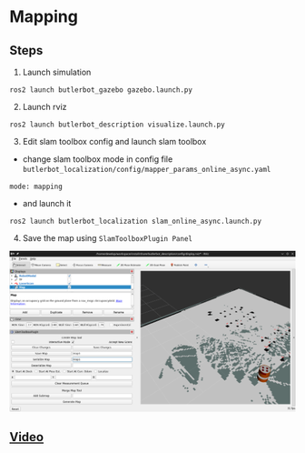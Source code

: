 # Mapping

## Steps

1) Launch simulation

```
ros2 launch butlerbot_gazebo gazebo.launch.py 
```

2) Launch rviz
```
ros2 launch butlerbot_description visualize.launch.py 
```

3) Edit slam toolbox config and launch slam toolbox

- change slam toolbox mode in config file `butlerbot_localization/config/mapper_params_online_async.yaml`

```
mode: mapping 
```

- and launch it
```
ros2 launch butlerbot_localization slam_online_async.launch.py 
```

4) Save the map using `SlamToolboxPlugin Panel`

![alt text](assets/savemap.png)


## [Video](https://drive.google.com/file/d/1HU8Ahrkit8VvELX2BE37y8AYtDEfPKH2/view?usp=sharing)
